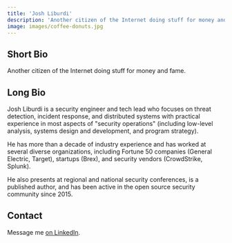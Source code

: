 ```yaml
---
title: 'Josh Liburdi'
description: 'Another citizen of the Internet doing stuff for money and fame.'
image: images/coffee-donuts.jpg
---
```


## Short Bio
Another citizen of the Internet doing stuff for money and fame. 

## Long Bio
Josh Liburdi is a security engineer and tech lead who focuses on threat detection, incident response, and distributed systems
with practical experience in most aspects of "security operations" (including low-level analysis, systems design and development, and program strategy).

He has more than a decade of industry experience and has worked at several diverse organizations, including Fortune 50 companies (General Electric, Target), startups (Brex), and security vendors (CrowdStrike, Splunk).

He also presents at regional and national security conferences, is a published author, and has been active in the open source security community since 2015.

## Contact
Message me [on LinkedIn](https://www.linkedin.com/in/joshliburdi/).
